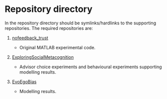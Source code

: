 # Repository directory

In the repository directory should be symlinks/hardlinks to the supporting repositories. The required repositories are:
  
1. [nofeedback_trust](https://github.com/mjaquiery/nofeedback_trust)
  
    * Original MATLAB experimental code.
  
2. [ExploringSocialMetacognition](https://github.com/oxacclab/ExploringSocialMetacognition)
  
    * Advisor choice experiments and behavioural experiments supporting modelling results.
  
3. [EvoEgoBias](https://github.com/oxacclab/EvoEgoBias)
  
    * Modelling results.